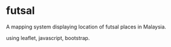 # futsal
A mapping system displaying location of futsal places in Malaysia.

using leaflet, javascript, bootstrap.
